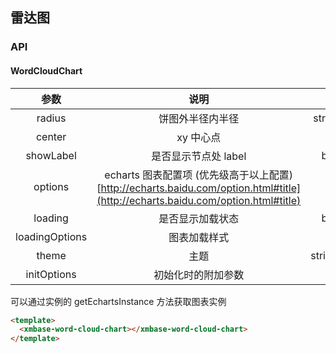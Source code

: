 ## 雷达图

### API

#### WordCloudChart

|      参数      |                                                              说明                                                               |      类型      |                            默认值                            |
| :------------: | :-----------------------------------------------------------------------------------------------------------------------------: | :------------: | :----------------------------------------------------------: |
|     radius     |                                                        饼图外半径内半径                                                         | string\|array  |                        ['25%', '40%']                        |
|     center     |                                                            xy 中心点                                                            |     array      |                        ['25%', '50%']                        |
|   showLabel    |                                                      是否显示节点处 label                                                       |    boolean     |                            false                             |
|    options     | echarts 图表配置项 (优先级高于以上配置)[http://echarts.baidu.com/option.html#title](http://echarts.baidu.com/option.html#title) |     object     |                              -                               |
|    loading     |                                                        是否显示加载状态                                                         |    boolean     |                            false                             |
| loadingOptions |                                                          图表加载样式                                                           |     object     |                              -                               |
|     theme      |                                                              主题                                                               | string\|object |                              xm                              |
|  initOptions   |                                                       初始化时的附加参数                                                        |     object     | {devicePixelRatio:window.devicePixelRatio,renderer:'canvas'} |

可以通过实例的 getEchartsInstance 方法获取图表实例

```html
<template>
  <xmbase-word-cloud-chart></xmbase-word-cloud-chart>
</template>
```
